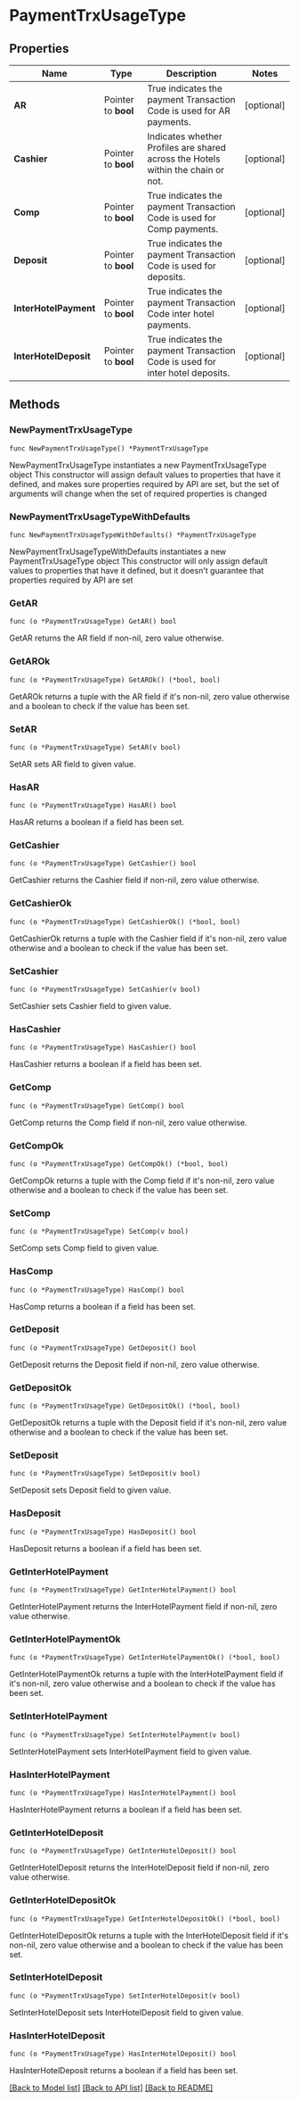 # PaymentTrxUsageType

## Properties

Name | Type | Description | Notes
------------ | ------------- | ------------- | -------------
**AR** | Pointer to **bool** | True indicates the payment Transaction Code is used for AR payments. | [optional] 
**Cashier** | Pointer to **bool** | Indicates whether Profiles are shared across the Hotels within the chain or not. | [optional] 
**Comp** | Pointer to **bool** | True indicates the payment Transaction Code is used for Comp payments. | [optional] 
**Deposit** | Pointer to **bool** | True indicates the payment Transaction Code is used for deposits. | [optional] 
**InterHotelPayment** | Pointer to **bool** | True indicates the payment Transaction Code inter hotel payments. | [optional] 
**InterHotelDeposit** | Pointer to **bool** | True indicates the payment Transaction Code is used for inter hotel deposits. | [optional] 

## Methods

### NewPaymentTrxUsageType

`func NewPaymentTrxUsageType() *PaymentTrxUsageType`

NewPaymentTrxUsageType instantiates a new PaymentTrxUsageType object
This constructor will assign default values to properties that have it defined,
and makes sure properties required by API are set, but the set of arguments
will change when the set of required properties is changed

### NewPaymentTrxUsageTypeWithDefaults

`func NewPaymentTrxUsageTypeWithDefaults() *PaymentTrxUsageType`

NewPaymentTrxUsageTypeWithDefaults instantiates a new PaymentTrxUsageType object
This constructor will only assign default values to properties that have it defined,
but it doesn't guarantee that properties required by API are set

### GetAR

`func (o *PaymentTrxUsageType) GetAR() bool`

GetAR returns the AR field if non-nil, zero value otherwise.

### GetAROk

`func (o *PaymentTrxUsageType) GetAROk() (*bool, bool)`

GetAROk returns a tuple with the AR field if it's non-nil, zero value otherwise
and a boolean to check if the value has been set.

### SetAR

`func (o *PaymentTrxUsageType) SetAR(v bool)`

SetAR sets AR field to given value.

### HasAR

`func (o *PaymentTrxUsageType) HasAR() bool`

HasAR returns a boolean if a field has been set.

### GetCashier

`func (o *PaymentTrxUsageType) GetCashier() bool`

GetCashier returns the Cashier field if non-nil, zero value otherwise.

### GetCashierOk

`func (o *PaymentTrxUsageType) GetCashierOk() (*bool, bool)`

GetCashierOk returns a tuple with the Cashier field if it's non-nil, zero value otherwise
and a boolean to check if the value has been set.

### SetCashier

`func (o *PaymentTrxUsageType) SetCashier(v bool)`

SetCashier sets Cashier field to given value.

### HasCashier

`func (o *PaymentTrxUsageType) HasCashier() bool`

HasCashier returns a boolean if a field has been set.

### GetComp

`func (o *PaymentTrxUsageType) GetComp() bool`

GetComp returns the Comp field if non-nil, zero value otherwise.

### GetCompOk

`func (o *PaymentTrxUsageType) GetCompOk() (*bool, bool)`

GetCompOk returns a tuple with the Comp field if it's non-nil, zero value otherwise
and a boolean to check if the value has been set.

### SetComp

`func (o *PaymentTrxUsageType) SetComp(v bool)`

SetComp sets Comp field to given value.

### HasComp

`func (o *PaymentTrxUsageType) HasComp() bool`

HasComp returns a boolean if a field has been set.

### GetDeposit

`func (o *PaymentTrxUsageType) GetDeposit() bool`

GetDeposit returns the Deposit field if non-nil, zero value otherwise.

### GetDepositOk

`func (o *PaymentTrxUsageType) GetDepositOk() (*bool, bool)`

GetDepositOk returns a tuple with the Deposit field if it's non-nil, zero value otherwise
and a boolean to check if the value has been set.

### SetDeposit

`func (o *PaymentTrxUsageType) SetDeposit(v bool)`

SetDeposit sets Deposit field to given value.

### HasDeposit

`func (o *PaymentTrxUsageType) HasDeposit() bool`

HasDeposit returns a boolean if a field has been set.

### GetInterHotelPayment

`func (o *PaymentTrxUsageType) GetInterHotelPayment() bool`

GetInterHotelPayment returns the InterHotelPayment field if non-nil, zero value otherwise.

### GetInterHotelPaymentOk

`func (o *PaymentTrxUsageType) GetInterHotelPaymentOk() (*bool, bool)`

GetInterHotelPaymentOk returns a tuple with the InterHotelPayment field if it's non-nil, zero value otherwise
and a boolean to check if the value has been set.

### SetInterHotelPayment

`func (o *PaymentTrxUsageType) SetInterHotelPayment(v bool)`

SetInterHotelPayment sets InterHotelPayment field to given value.

### HasInterHotelPayment

`func (o *PaymentTrxUsageType) HasInterHotelPayment() bool`

HasInterHotelPayment returns a boolean if a field has been set.

### GetInterHotelDeposit

`func (o *PaymentTrxUsageType) GetInterHotelDeposit() bool`

GetInterHotelDeposit returns the InterHotelDeposit field if non-nil, zero value otherwise.

### GetInterHotelDepositOk

`func (o *PaymentTrxUsageType) GetInterHotelDepositOk() (*bool, bool)`

GetInterHotelDepositOk returns a tuple with the InterHotelDeposit field if it's non-nil, zero value otherwise
and a boolean to check if the value has been set.

### SetInterHotelDeposit

`func (o *PaymentTrxUsageType) SetInterHotelDeposit(v bool)`

SetInterHotelDeposit sets InterHotelDeposit field to given value.

### HasInterHotelDeposit

`func (o *PaymentTrxUsageType) HasInterHotelDeposit() bool`

HasInterHotelDeposit returns a boolean if a field has been set.


[[Back to Model list]](../README.md#documentation-for-models) [[Back to API list]](../README.md#documentation-for-api-endpoints) [[Back to README]](../README.md)


